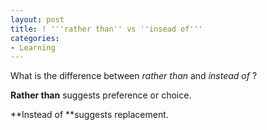 ```yaml
---
layout: post
title: ! '''rather than'' vs ''insead of'''
categories:
- Learning
---
```



What is the difference between _rather than_ and _instead of_ ?

**Rather than** suggests preference or choice. 

**Instead of **suggests replacement.
